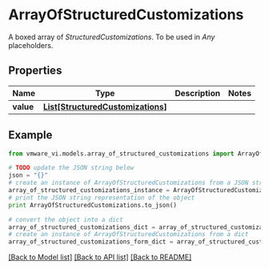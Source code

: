 # ArrayOfStructuredCustomizations

A boxed array of *StructuredCustomizations*. To be used in *Any* placeholders. 

## Properties
Name | Type | Description | Notes
------------ | ------------- | ------------- | -------------
**value** | [**List[StructuredCustomizations]**](StructuredCustomizations.md) |  | 

## Example

```python
from vmware_vi.models.array_of_structured_customizations import ArrayOfStructuredCustomizations

# TODO update the JSON string below
json = "{}"
# create an instance of ArrayOfStructuredCustomizations from a JSON string
array_of_structured_customizations_instance = ArrayOfStructuredCustomizations.from_json(json)
# print the JSON string representation of the object
print ArrayOfStructuredCustomizations.to_json()

# convert the object into a dict
array_of_structured_customizations_dict = array_of_structured_customizations_instance.to_dict()
# create an instance of ArrayOfStructuredCustomizations from a dict
array_of_structured_customizations_form_dict = array_of_structured_customizations.from_dict(array_of_structured_customizations_dict)
```
[[Back to Model list]](../README.md#documentation-for-models) [[Back to API list]](../README.md#documentation-for-api-endpoints) [[Back to README]](../README.md)


